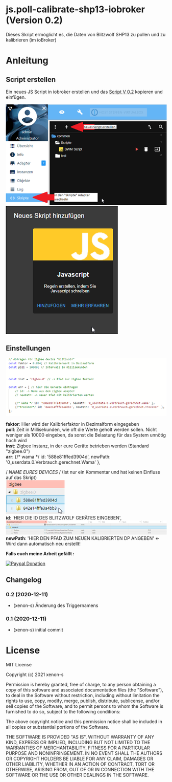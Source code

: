 # js.poll-calibrate-shp13-iobroker (Version 0.2)
Dieses Skript ermöglicht es, die Daten von Blitzwolf SHP13 zu pollen und zu kalibrieren (im ioBroker)

# Anleitung
## Script erstellen
Ein neues JS Script in iobroker erstellen und das [Script V 0.2](https://raw.githubusercontent.com/Xenon-s/js.poll-calibrate-shp13-iobroker/main/script.txt) kopieren und einfügen. <br>

![erstellung_1.png](/admin/erstellung_1.png) <br>
![erstellung_2.png](/admin/erstellung_2.png) <br>

## Einstellungen

![einstellungen.png](/admin/einstellungen.png)

**faktor**: Hier wird der Kalibrierfaktor in Dezimalform eingegeben <br>
**poll**: Zeit in Millisekunden, wie oft die Werte geholt werden sollen. Nicht weniger als 10000 eingeben, da sonst die Belastung für das System unnötig hoch wird<br>
**inst**: Zigbee Instanz, in der eure Geräte betrieben werden (Standard "zigbee.0")<br>
**arr**:
{/* wama */ id: '588e81fffed3904d', newPath: '0_userdata.0.Verbrauch.gerechnet.Wama' },<br>

/ *NAME EURES DEVICES* / (Ist nur ein Kommentar und hat keinen Einfluss auf das Skript)<br>
![id.png](/admin/id.png) <br>
**id**: 'HIER DIE ID DES BLITZWOLF GERÄTES EINGEBEN', <br>
![pfad_neu.png](/admin/pfad_neu.png) <br>
**newPath**: 'HIER DEN PFAD ZUM NEUEN KALIBRIERTEN DP ANGEBEN' <- Wird dann automatisch neu erstellt!






**Falls euch meine Arbeit gefällt :** <br>

[![Paypal Donation](https://img.shields.io/badge/paypal-donate%20%7C%20spenden-blue.svg)](https://www.paypal.com/cgi-bin/webscr?cmd=_s-xclick&hosted_button_id=3EYML5A4EMJCW&source=url)




## Changelog

### 0.2 (2020-12-11)
* (xenon-s) Änderung des Triggernamens

### 0.1 (2020-12-11)
* (xenon-s) initial commit


# License
MIT License

Copyright (c) 2021 xenon-s<br>

Permission is hereby granted, free of charge, to any person obtaining a copy of this software and associated documentation files (the "Software"), to deal in the Software without restriction, including without limitation the rights to use, copy, modify, merge, publish, distribute, sublicense, and/or sell copies of the Software, and to permit persons to whom the Software is furnished to do so, subject to the following conditions:<br>

The above copyright notice and this permission notice shall be included in all copies or substantial portions of the Software.<br>

THE SOFTWARE IS PROVIDED "AS IS", WITHOUT WARRANTY OF ANY KIND, EXPRESS OR IMPLIED, INCLUDING BUT NOT LIMITED TO THE WARRANTIES OF MERCHANTABILITY, FITNESS FOR A PARTICULAR PURPOSE AND NONINFRINGEMENT. IN NO EVENT SHALL THE AUTHORS OR COPYRIGHT HOLDERS BE LIABLE FOR ANY CLAIM, DAMAGES OR OTHER LIABILITY, WHETHER IN AN ACTION OF CONTRACT, TORT OR OTHERWISE, ARISING FROM, OUT OF OR IN CONNECTION WITH THE SOFTWARE OR THE USE OR OTHER DEALINGS IN THE SOFTWARE.<br>

